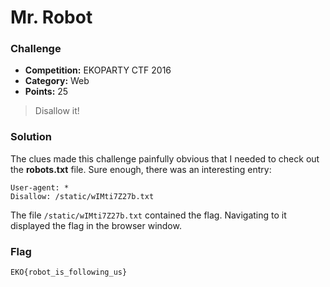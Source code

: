 # Mr. Robot

### Challenge
- **Competition:** EKOPARTY CTF 2016
- **Category:** Web
- **Points:** 25

> Disallow it!


### Solution

The clues made this challenge painfully obvious that I needed to check out the __robots.txt__ file.  Sure enough, there was an interesting entry:

```none
User-agent: *
Disallow: /static/wIMti7Z27b.txt
```

The file `/static/wIMti7Z27b.txt` contained the flag.  Navigating to it displayed the flag in the browser window.

### Flag

`EKO{robot_is_following_us}`